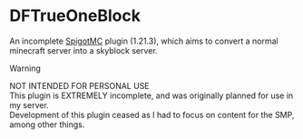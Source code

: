# DFTrueOneBlock
An incomplete [SpigotMC](https://spigotmc.org/) plugin (1.21.3), which aims to convert a normal minecraft server into a skyblock server.

> [!WARNING]
> NOT INTENDED FOR PERSONAL USE  
> This plugin is EXTREMELY incomplete, and was originally planned for use in my server.   
> Development of this plugin ceased as I had to focus on content for the SMP, among other things.